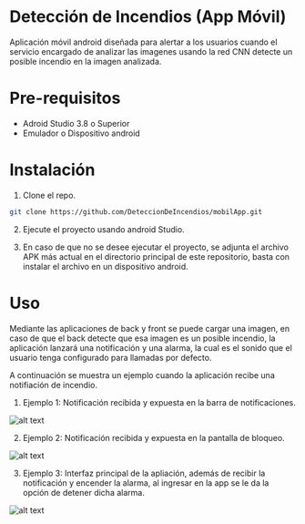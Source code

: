 # Detección de Incendios (App Móvil)

Aplicación móvil android diseñada para alertar a los usuarios cuando el servicio encargado de analizar las imagenes usando la red CNN detecte un posible incendio en la imagen analizada.

# Pre-requisitos

- Adroid Studio 3.8 o Superior
- Emulador o Dispositivo android 

# Instalación

1. Clone el repo.

```sh
git clone https://github.com/DeteccionDeIncendios/mobilApp.git
```

2. Ejecute el proyecto usando android Studio.

3. En caso de que no se desee ejecutar el proyecto, se adjunta el archivo APK más actual en el directorio principal de este repositorio, basta con instalar el archivo en un dispositivo android.

# Uso

Mediante las aplicaciones de back y front se puede cargar una imagen, en caso de que el back detecte que esa imagen es un posible incendio, la aplicación lanzará una notificación y una alarma, la cual es el sonido que el usuario tenga configurado para llamadas por defecto.

A continuación se muestra un ejemplo cuando la aplicación recibe una notifiación de incendio.

1. Ejemplo 1: Notificación recibida y expuesta en la barra de notificaciones.


![alt text](./readme/ejemplo1.jpeg)

2. Ejemplo 2: Notificación recibida y expuesta en la pantalla de bloqueo.


![alt text](./readme/ejemplo2.jpeg)

3. Ejemplo 3: Interfaz principal de la apliación, además de recibir la notificación y encender la alarma, al ingresar en la app se le da la opción de detener dicha alarma.

![alt text](./readme/ejemplo3.jpeg)
